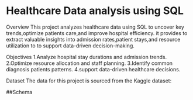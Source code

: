 # Healthcare Data analysis using SQL

Overview
This project analyzes healthcare data using SQL to uncover key trends,optimize patients care,and improve hospital efficiency.
it provides to extract valuable insights into admission rates,patient stays,and resource utilization to to support 
data-driven decision-making.

Objectives
1.Analyze hospital stay durations and admission trends.
2.Optimize resource allocation and staff planning.
3.Identify common diagnosis patients patterns.
4.support data-driven healthcare decisions.

Dataset
The data for this project is sourced from the Kaggle dataset:



##Schema

